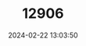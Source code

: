 ---
title: "12906"
category: "Maxomys wattsi"
draft: false
date: 2024-02-22 13:03:50
languages:
  English: ["Watts's Spiny Rat", "Watts’s Sulawesi Maxomys"]
---